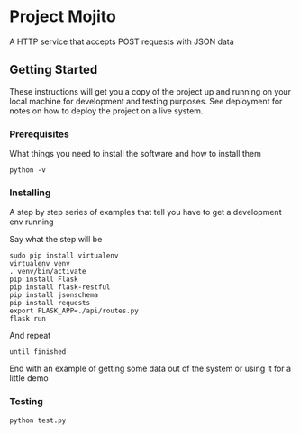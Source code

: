 # Project Mojito

A HTTP service that accepts POST requests with JSON data

## Getting Started

These instructions will get you a copy of the project up and running on your local machine for development and testing purposes. See deployment for notes on how to deploy the project on a live system.

### Prerequisites

What things you need to install the software and how to install them

```
python -v
```

### Installing

A step by step series of examples that tell you have to get a development env running

Say what the step will be

```
sudo pip install virtualenv
virtualenv venv
. venv/bin/activate
pip install Flask
pip install flask-restful
pip install jsonschema
pip install requests
export FLASK_APP=./api/routes.py
flask run
```

And repeat

```
until finished
```

End with an example of getting some data out of the system or using it for a little demo

### Testing

```
python test.py
```
